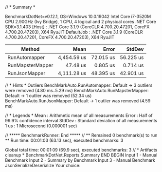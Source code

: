 // * Summary *

BenchmarkDotNet=v0.12.1, OS=Windows 10.0.19042
Intel Core i7-3520M CPU 2.90GHz (Ivy Bridge), 1 CPU, 4 logical and 2 physical cores
.NET Core SDK=3.1.403
  [Host]     : .NET Core 3.1.9 (CoreCLR 4.700.20.47201, CoreFX 4.700.20.47203), X64 RyuJIT
  DefaultJob : .NET Core 3.1.9 (CoreCLR 4.700.20.47201, CoreFX 4.700.20.47203), X64 RyuJIT


|           Method |        Mean |     Error |    StdDev |
|----------------- |------------:|----------:|----------:|
|    RunAutomapper | 4,454.59 us | 72.015 us | 56.225 us |
| RunMapsterMapper |    47.48 us |  0.805 us |  0.714 us |
|    RunJsonMapper | 4,111.28 us | 48.395 us | 42.901 us |

// * Hints *
Outliers
  BenchMarkAuto.RunAutomapper: Default    -> 3 outliers were removed (4.80 ms..5.29 ms)
  BenchMarkAuto.RunMapsterMapper: Default -> 1 outlier  was  removed (52.34 us)
  BenchMarkAuto.RunJsonMapper: Default    -> 1 outlier  was  removed (4.59 ms)

// * Legends *
  Mean   : Arithmetic mean of all measurements
  Error  : Half of 99.9% confidence interval
  StdDev : Standard deviation of all measurements
  1 us   : 1 Microsecond (0.000001 sec)

// ***** BenchmarkRunner: End *****
// ** Remained 0 benchmark(s) to run **
Run time: 00:01:03 (63.13 sec), executed benchmarks: 3

Global total time: 00:01:09 (69.9 sec), executed benchmarks: 3
// * Artifacts cleanup *
BenchmarkDotNet.Reports.Summary
END
BEGIN
Input 1 - Manual Benchmark
Input 2 - Summary by Benchmark
Input 3 - Manual Benchmark JsonSerializeDeserialize
Your choice:
